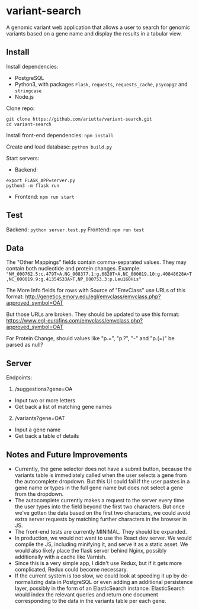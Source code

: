 # variant-search

A genomic variant web application that allows a user to search for genomic variants based on a gene name and display the results in a tabular view.

## Install

Install dependencies:
* PostgreSQL
* Python3, with packages `Flask`, `requests`, `requests_cache`, `psycopg2` and `stringcase`
* Node.js

Clone repo:
```
git clone https://github.com/ariutta/variant-search.git
cd variant-search
```
Install front-end dependencies:  `npm install`

Create and load database: `python build.py`

Start servers:
* Backend:
```
export FLASK_APP=server.py
python3 -m flask run
```
* Frontend: `npm run start`

## Test

Backend: `python server.test.py`
Frontend: `npm run test`

## Data

The "Other Mappings" fields contain comma-separated values. They may contain both nucleotide and protein changes. Example:
`"NM_000762.5:c.479T>A,NG_008377.1:g.6820T>A,NC_000019.10:g.40848628A>T,NC_000019.9:g.41354533A>T,NP_000753.3:p.Leu160His"`

The More Info fields for rows with Source of "EmvClass" use URLs of this format:
http://genetics.emory.edu/egl/emvclass/emvclass.php?approved_symbol=OAT

But those URLs are broken. They should be updated to use this format:
https://www.egl-eurofins.com/emvclass/emvclass.php?approved_symbol=OAT

For Protein Change, should values like "p.=", "p.?", "-" and "p.(=)" be parsed as null?

## Server

Endpoints:
1. /suggestions?gene=OA
  * Input two or more letters
  * Get back a list of matching gene names
2. /variants?gene=OAT
  * Input a gene name
  * Get back a table of details

## Notes and Future Improvements

* Currently, the gene selector does not have a submit button, because the variants table is immediately called when the user selects a gene from the autocomplete dropdown. But this UI could fail if the user pastes in a gene name or types in the full gene name but does not select a gene from the dropdown.
* The autocomplete currently makes a request to the server every time the user types into the field beyond the first two characters. But once we've gotten the data based on the first two characters, we could avoid extra server requests by matching further characters in the browser in JS.
* The front-end tests are currently MINIMAL. They should be expanded.
* In production, we would not want to use the React dev server. We would compile the JS, including minifying it, and serve it as a static asset. We would also likely place the flask server behind Nginx, possibly additionally with a cache like Varnish.
* Since this is a very simple app, I didn't use Redux, but if it gets more complicated, Redux could become necessary.
* If the current system is too slow, we could look at speeding it up by de-normalizing data in PostgreSQL or even adding an additional persistence layer, possibly in the form of an ElasticSearch instance. ElasticSearch would index the relevant queries and return one document corresponding to the data in the variants table per each gene.
